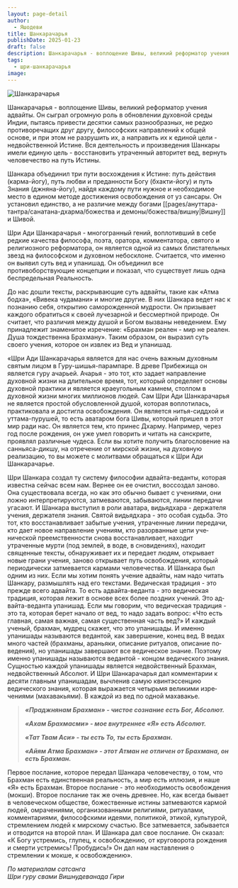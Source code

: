 ```yaml
---
layout: page-detail
author:
  - Яшодеви
title: Шанкарачарья
publishDate: 2025-01-23
draft: false
description: Шанкарачарья - воплощение Шивы, великий реформатор учения адвайты. Он сыграл огромную роль в обновлении духовной среды Индии, пытаясь привести десятки самых раз­нообразных, не редко противоречащих друг другу, философских направлений к общей основе, и при этом не разрушить их, а направить их к единой цели - недвойственной Истине. Вся деятельность и произведения Шанкары имели единую цель - вос­становить утраченный авторитет вед, вернуть чело­вечество на путь Истины.
tags:
  - шри-шанкарачарья
image:
---
```


![Шанкарачарья](https://www.advayta.org/upload/iblock/989/9891f50d07bd7dd033154e9cdcc17ec6.jpg "Шанкарачарья")

Шанкарачарья - воплощение Шивы, великий реформатор учения адвайты. Он сыграл огромную роль в обновлении духовной среды Индии, пытаясь привести десятки самых раз­нообразных, не редко противоречащих друг другу, философских направлений к общей основе, и при этом не разрушить их, а направить их к единой цели - недвойственной Истине. Вся деятельность и произведения Шанкары имели единую цель - вос­становить утраченный авторитет вед, вернуть чело­вечество на путь Истины.

Шанкара объединил три пути восхождения к Истине: путь действия (карма-йогу), путь любви и преданности Богу (бхакти-йогу) и путь Знания (джняна-йогу), найдя каждому пути нужное и необ­ходимое место в едином методе достижения освобо­ждения от уз сансары. Он установил единство, а не различие между богами [[pages/ануттара-тантра/санатана-дхарма/божества и демоны/божества/вишну|Вишну]] и Шивой.

Шри Ади Шанкарачарья - многогранный гений, воплотивший в себе редкие качества философа, по­эта, оратора, комментатора, святого и религиозного реформатора, он является одной из самых блиста­тельных звезд на философском и духовном небо­склоне. Считается, что именно он выявил суть вед и упанишад. Он объединил все противоборствующие концепции и показал, что существует лишь одна бес­предельная Реальность.

До нас дошли тексты, раскрывающие суть ад­вайты, такие как «Атма бодха», «Вивека чудамани» и многие другие. В них Шанкара ведет нас к позна­нию себя, открытию саморожденной мудрости. Он призывает каждого обратиться к своей лучезарной и бессмертной природе. Он считает, что различия между душой и Богом вызваны неведением. Ему принадлежит знаменитое изречение: «Брахман ре­ален - мир не реален. Душа тождественна Брахма­ну». Таким образом, он выразил суть своего учения, которое он извлек из Вед и упанишад.

«Шри Ади Шанкарачарья является для нас очень важным духовным святым лицом в Гуру-шишья-парампаре. В древе Прибежища он является гуру ачарьей. Ачарья - это тот, кто задает направление духовной жизни на длительное время, тот, который определяет основы духовной практики и является краеугольным камнем, столпом в духовной жизни многих миллионов людей. Сам Шри Ади Шанкара­чарья не является простой обусловленной душой, которая воплотилась, практиковала и достигла осво­бождения. Он является нитья-сиддхой и уттама-пу­рушей, то есть аватаром бога Шивы, который пришел в этот мир ради нас. Он является тем, кто принес Дхарму. Например, через год после рождения, он уже умел говорить и читать на санскрите, проявлял различные чудеса. Если вы хотите получить благо­словение на санньяса-дикшу, на отречение от мир­ской жизни, на духовную реализацию, то вы можете с молитвами обращаться к Шри Ади Шанкарачарье.

Шри Шанкара создал ту систему философии ад­вайта-веданты, которая известна сейчас всем нам. Вернее он ее очистил, воссоздал заново. Она существовала всегда, но как это обычно бывает с учениями, они ложно интерпретируются, затмеваются, забы­ваются, линии передачи угасают. И Шанкара высту­пил в роли аватара, видьядхара - держателя учения, держателя знания. Святой видьядхара - это особая судьба. Это тот, кто восстанавливает забытые уче­ния, утраченные линии передачи, кто дает новое направление учениям, кто разорванные цепи уче­нической преемственности снова восстанавливает, находит утраченные мурти (под землей, в воде, в сновидениях), находит священные тексты, обна­руживает их и передает людям, открывает новые грани учения, заново открывает путь освобожде­ния, который периодически затмевается кармами человечества. И Шанкара был одним из них. Если мы хотим понять учение адвайты, нам надо читать Шанкару, размышлять над его текстами. Ведическая традиция - это прежде всего адвайта. То есть ад­вайта-веданта - это ведическая традиция, которая лежит в основе всех более поздних учений. Это ад­вайта-веданта упанишад. Если мы говорим, что ве­дическая традиция - это та, которая берет начало от вед, то надо задать вопрос: «Что есть главная, самая важная, самая существенная часть вед?» И каждый ученый, брахман, мудрец скажет, что это упаниша­ды. И именно упанишады называются ведантой, как завершение, конец вед. В ведах много частей (брах­маны, араньяки, описание ритуалов, описание по­ведения), но упанишады завершают все ведическое знание. Поэтому именно упанишады называются ведантой - концом ведического знания. Сущностью каждой упанишады является недвойственный Брах­ман, недвойственный Абсолют. И Шри Шанкарача­рья дал комментарии к десяти главным упанишадам, вычленив самую квинтэссенцию ведического зна­ния, которая выражается четырьмя великими изре­чениями (махавакьями). В каждой из вед по одной махавакье.

> ***«Праджнянам Брахман» - чистое сознание есть Бог, Абсолют.***
> 
> ***«Ахам Брахмасми» - мое внутреннее «Я» есть Аб­солют.***
> 
> ***«Тат Твам Аси» - ты есть То, ты есть Брахман.***
> 
> ***«Айям Атма Брахман» - этот Атман не отличен от Брахмана, он есть Брахман.***

Первое послание, которое передал Шанкара че­ловечеству, о том, что Брахман есть единственная реальность, а мир есть иллюзия, и наше «Я» есть Брахман. Второе послание - это необходимость осво­бождения (мокши). Второе послание так же очень древнее. Но, как всегда бывает в человеческом об­ществе, божественные истины затмеваются кармой людей, омрачениями, организованными религиями, ритуалами, комментариями, философскими иде­ями, политикой, этикой, культурой, стремлением людей к мирскому счастью. Все затмевается, забы­вается и отводится на второй план. И Шанкара дал свое послание. Он сказал: «К Богу устремись, глупец, к освобождению, от круговорота рождения и смер­ти устремись! Пробудись!» Он дал нам наставления о стремлении к мокше, к освобождению».

_По материалам сатсанга  
Шри гуру свами Вишнудеванада Гири_